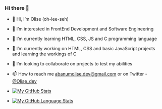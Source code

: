 ### Hi there 👋

- 👋 Hi, I’m Olise (oh-lee-seh)
- 👀 I’m interested in FrontEnd Development and Software Engineering
- 🌱 I’m currently learning HTML, CSS, JS and C programming language
- 🔭 I’m currently working on HTML, CSS and basic JavaScript projects and learning the workings of C
- 💞️ I’m looking to collaborate on projects to test my abilities
- 📫 How to reach me abanumolise.dev@gmail.com or on Twitter - [@Olise_dev](https://www.twitter.com/Olise_dev)

- [![My GitHub Stats](https://github-readme-stats.vercel.app/api/?username=Codeyenum&count_private=true&theme=darcula&showicons=true)]()

- [![My GitHub Language Stats](https://github-readme-stats.vercel.app/api/top-langs/?username=Codeyenum&langs_count=5&theme=darcula)]()
